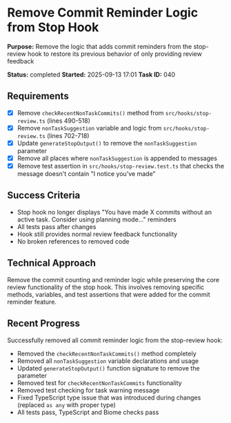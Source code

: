 # Remove Commit Reminder Logic from Stop Hook

**Purpose:** Remove the logic that adds commit reminders from the stop-review hook to restore its previous behavior of only providing review feedback

**Status:** completed
**Started:** 2025-09-13 17:01
**Task ID:** 040

## Requirements
- [x] Remove `checkRecentNonTaskCommits()` method from `src/hooks/stop-review.ts` (lines 490-518)
- [x] Remove `nonTaskSuggestion` variable and logic from `src/hooks/stop-review.ts` (lines 702-718)
- [x] Update `generateStopOutput()` to remove the `nonTaskSuggestion` parameter
- [x] Remove all places where `nonTaskSuggestion` is appended to messages
- [x] Remove test assertion in `src/hooks/stop-review.test.ts` that checks the message doesn't contain "I notice you've made"

## Success Criteria
- Stop hook no longer displays "You have made X commits without an active task. Consider using planning mode..." reminders
- All tests pass after changes
- Hook still provides normal review feedback functionality
- No broken references to removed code

## Technical Approach
Remove the commit counting and reminder logic while preserving the core review functionality of the stop hook. This involves removing specific methods, variables, and test assertions that were added for the commit reminder feature.

## Recent Progress
Successfully removed all commit reminder logic from the stop-review hook:
- Removed the `checkRecentNonTaskCommits()` method completely
- Removed all `nonTaskSuggestion` variable declarations and usage
- Updated `generateStopOutput()` function signature to remove the parameter
- Removed test for `checkRecentNonTaskCommits` functionality
- Removed test checking for task warning message
- Fixed TypeScript type issue that was introduced during changes (replaced `as any` with proper type)
- All tests pass, TypeScript and Biome checks pass

<!-- github_issue: 23 -->
<!-- github_url: https://github.com/cahaseler/cc-track/issues/23 -->